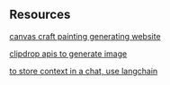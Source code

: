 ## Resources

[canvas craft painting generating website](https://canvascraft-ai.web.app/paintings)

[clipdrop apis to generate image](https://clipdrop.co/apis)

[to store context in a chat, use langchain](https://www.langchain.com/)
